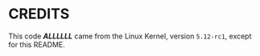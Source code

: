 # CREDITS
This code ***ALLLLLL*** came from the Linux Kernel, version `5.12-rc1`, except for this README.
